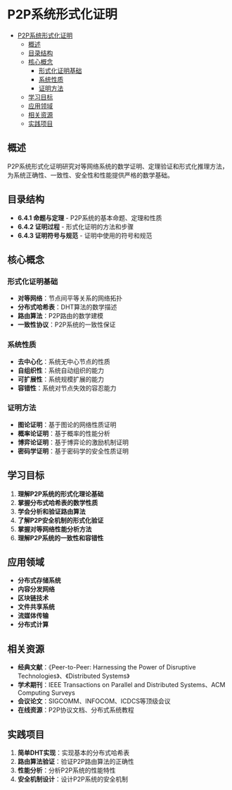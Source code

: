# P2P系统形式化证明


<!-- TOC START -->

- [P2P系统形式化证明](#p2p系统形式化证明)
  - [概述](#概述)
  - [目录结构](#目录结构)
  - [核心概念](#核心概念)
    - [形式化证明基础](#形式化证明基础)
    - [系统性质](#系统性质)
    - [证明方法](#证明方法)
  - [学习目标](#学习目标)
  - [应用领域](#应用领域)
  - [相关资源](#相关资源)
  - [实践项目](#实践项目)

<!-- TOC END -->

## 概述

P2P系统形式化证明研究对等网络系统的数学证明、定理验证和形式化推理方法，为系统正确性、一致性、安全性和性能提供严格的数学基础。

## 目录结构

- **6.4.1 命题与定理** - P2P系统的基本命题、定理和性质
- **6.4.2 证明过程** - 形式化证明的方法和步骤
- **6.4.3 证明符号与规范** - 证明中使用的符号和规范

## 核心概念

### 形式化证明基础

- **对等网络**：节点间平等关系的网络拓扑
- **分布式哈希表**：DHT算法的数学描述
- **路由算法**：P2P路由的数学建模
- **一致性协议**：P2P系统的一致性保证

### 系统性质

- **去中心化**：系统无中心节点的性质
- **自组织性**：系统自动组织的能力
- **可扩展性**：系统规模扩展的能力
- **容错性**：系统对节点失效的容忍能力

### 证明方法

- **图论证明**：基于图论的网络性质证明
- **概率论证明**：基于概率的性能分析
- **博弈论证明**：基于博弈论的激励机制证明
- **密码学证明**：基于密码学的安全性质证明

## 学习目标

1. **理解P2P系统的形式化理论基础**
2. **掌握分布式哈希表的数学性质**
3. **学会分析和验证路由算法**
4. **了解P2P安全机制的形式化验证**
5. **掌握对等网络性能分析方法**
6. **理解P2P系统的一致性和容错性**

## 应用领域

- **分布式存储系统**
- **内容分发网络**
- **区块链技术**
- **文件共享系统**
- **流媒体传输**
- **分布式计算**

## 相关资源

- **经典文献**：《Peer-to-Peer: Harnessing the Power of Disruptive Technologies》、《Distributed Systems》
- **学术期刊**：IEEE Transactions on Parallel and Distributed Systems、ACM Computing Surveys
- **会议论文**：SIGCOMM、INFOCOM、ICDCS等顶级会议
- **在线资源**：P2P协议文档、分布式系统教程

## 实践项目

1. **简单DHT实现**：实现基本的分布式哈希表
2. **路由算法验证**：验证P2P路由算法的正确性
3. **性能分析**：分析P2P系统的性能特性
4. **安全机制设计**：设计P2P系统的安全机制
